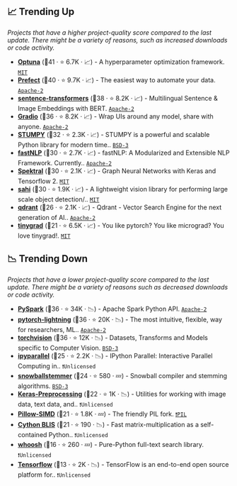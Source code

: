 ## 📈 Trending Up

_Projects that have a higher project-quality score compared to the last update. There might be a variety of reasons, such as increased downloads or code activity._

- <b><a href="https://github.com/optuna/optuna">Optuna</a></b> (🥇41 ·  ⭐ 6.7K · 📈) - A hyperparameter optimization framework. <code><a href="http://bit.ly/34MBwT8">MIT</a></code>
- <b><a href="https://github.com/PrefectHQ/prefect">Prefect</a></b> (🥇40 ·  ⭐ 9.7K · 📈) - The easiest way to automate your data. <code><a href="http://bit.ly/3nYMfla">Apache-2</a></code>
- <b><a href="https://github.com/UKPLab/sentence-transformers">sentence-transformers</a></b> (🥇38 ·  ⭐ 8.2K · 📈) - Multilingual Sentence & Image Embeddings with BERT. <code><a href="http://bit.ly/3nYMfla">Apache-2</a></code> <code><img src="https://git.io/JLy1Q" style="display:inline;" width="13" height="13"></code>
- <b><a href="https://github.com/gradio-app/gradio">Gradio</a></b> (🥇36 ·  ⭐ 8.2K · 📈) - Wrap UIs around any model, share with anyone. <code><a href="http://bit.ly/3nYMfla">Apache-2</a></code>
- <b><a href="https://github.com/TDAmeritrade/stumpy">STUMPY</a></b> (🥇32 ·  ⭐ 2.3K · 📈) - STUMPY is a powerful and scalable Python library for modern time.. <code><a href="http://bit.ly/3aKzpTv">BSD-3</a></code>
- <b><a href="https://github.com/fastnlp/fastNLP">fastNLP</a></b> (🥈30 ·  ⭐ 2.7K · 📈) - fastNLP: A Modularized and Extensible NLP Framework. Currently.. <code><a href="http://bit.ly/3nYMfla">Apache-2</a></code>
- <b><a href="https://github.com/danielegrattarola/spektral">Spektral</a></b> (🥇30 ·  ⭐ 2.1K · 📈) - Graph Neural Networks with Keras and Tensorflow 2. <code><a href="http://bit.ly/34MBwT8">MIT</a></code> <code><img src="https://git.io/JLy1A" style="display:inline;" width="13" height="13"></code>
- <b><a href="https://github.com/obss/sahi">sahi</a></b> (🥈30 ·  ⭐ 1.9K · 📈) - A lightweight vision library for performing large scale object detection/.. <code><a href="http://bit.ly/34MBwT8">MIT</a></code>
- <b><a href="https://github.com/qdrant/qdrant">qdrant</a></b> (🥉26 ·  ⭐ 2.1K · 📈) - Qdrant - Vector Search Engine for the next generation of AI.. <code><a href="http://bit.ly/3nYMfla">Apache-2</a></code>
- <b><a href="https://github.com/geohot/tinygrad">tinygrad</a></b> (🥉21 ·  ⭐ 6.5K · 📈) - You like pytorch? You like micrograd? You love tinygrad!. <code><a href="http://bit.ly/34MBwT8">MIT</a></code> <code><img src="https://git.io/JLy1Q" style="display:inline;" width="13" height="13"></code>

## 📉 Trending Down

_Projects that have a lower project-quality score compared to the last update. There might be a variety of reasons such as decreased downloads or code activity._

- <b><a href="https://github.com/apache/spark">PySpark</a></b> (🥈36 ·  ⭐ 34K · 📉) - Apache Spark Python API. <code><a href="http://bit.ly/3nYMfla">Apache-2</a></code> <code><img src="https://git.io/JLy1N" style="display:inline;" width="13" height="13"></code>
- <b><a href="https://github.com/Lightning-AI/lightning">pytorch-lightning</a></b> (🥈36 ·  ⭐ 20K · 📉) - The most intuitive, flexible, way for researchers, ML.. <code><a href="http://bit.ly/3nYMfla">Apache-2</a></code> <code><img src="https://git.io/JLy1Q" style="display:inline;" width="13" height="13"></code>
- <b><a href="https://github.com/pytorch/vision">torchvision</a></b> (🥇36 ·  ⭐ 12K · 📉) - Datasets, Transforms and Models specific to Computer Vision. <code><a href="http://bit.ly/3aKzpTv">BSD-3</a></code> <code><img src="https://git.io/JLy1Q" style="display:inline;" width="13" height="13"></code>
- <b><a href="https://github.com/ipython/ipyparallel">ipyparallel</a></b> (🥉25 ·  ⭐ 2.2K · 📉) - IPython Parallel: Interactive Parallel Computing in.. <code>❗Unlicensed</code> <code><img src="https://git.io/JLy1E" style="display:inline;" width="13" height="13"></code>
- <b><a href="https://github.com/snowballstem/snowball">snowballstemmer</a></b> (🥉24 ·  ⭐ 580 · 💤) - Snowball compiler and stemming algorithms. <code><a href="http://bit.ly/3aKzpTv">BSD-3</a></code>
- <b><a href="https://github.com/keras-team/keras-preprocessing">Keras-Preprocessing</a></b> (🥉22 ·  ⭐ 1K · 📉) - Utilities for working with image data, text data, and.. <code>❗Unlicensed</code> <code><img src="https://git.io/JLy1A" style="display:inline;" width="13" height="13"></code>
- <b><a href="https://github.com/uploadcare/pillow-simd">Pillow-SIMD</a></b> (🥉21 ·  ⭐ 1.8K · 💤) - The friendly PIL fork. <code><a href="https://tldrlegal.com/search?q=PIL">❗️PIL</a></code>
- <b><a href="https://github.com/explosion/cython-blis">Cython BLIS</a></b> (🥉21 ·  ⭐ 190 · 📉) - Fast matrix-multiplication as a self-contained Python.. <code>❗Unlicensed</code>
- <b><a href="https://github.com/mchaput/whoosh">whoosh</a></b> (🥉16 ·  ⭐ 260 · 💤) - Pure-Python full-text search library. <code>❗Unlicensed</code>
- <b><a href="{}">Tensorflow</a></b> (🥉13 ·  ⭐ 2K · 📉) - TensorFlow is an end-to-end open source platform for.. <code>❗Unlicensed</code> <code><img src="https://git.io/JLy1A" style="display:inline;" width="13" height="13"></code>

